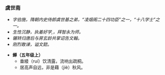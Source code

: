 ### 虞世南
- _字伯施，隋朝内史侍郎虞世基之弟，“凌烟阁二十四功臣”之一，“十八学士”之一。_
- _生性沉静，执着好学,，拜智永为师。_
- _辗转归唐后与房玄龄共掌诏告文翰。_
- _刚烈敢谏，谥文懿。_

* **蝉（五年级上）**
  * 垂緌（ruí）饮清露，流响出疏桐。
  * 居高声自远，非是藉（jiè）秋风。
